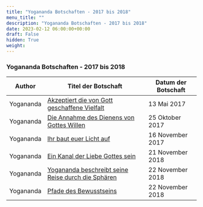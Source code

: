 ```yaml
---
title: "Yogananda Botschaften - 2017 bis 2018"
menu_title: ""
description: "Yogananda Botschaften - 2017 bis 2018"
date: 2023-02-12 06:00:00+00:00
draft: False
hidden: True
weight:
---
```

### Yogananda Botschaften - 2017 bis 2018

**Author** | **Titel der Botschaft** | **Datum der Botschaft**  
---|---|---
Yogananda | [Akzeptiert die von Gott geschaffene Vielfalt](/aktuelle-botschaften/aktuelle-botschaften-in-reihenfolge-des-datums/aktuelle-botschaften-2017/akzeptiert-die-von-gott-geschaffene-vielfalt-af-yogananda-13-mai-2017/) | 13 Mai 2017
Yogananda | [Die Annahme des Dienens von Gottes Willen](/aktuelle-botschaften/aktuelle-botschaften-in-reihenfolge-des-datums/aktuelle-botschaften-2017/die-annahme-des-dienens-von-gottes-willen-af-yogananda-25-oktober-2017/) | 25 Oktober 2017
Yogananda | [Ihr baut euer Licht auf](/aktuelle-botschaften/aktuelle-botschaften-in-reihenfolge-des-datums/aktuelle-botschaften-2017/ihr-baut-euer-licht-auf-af-yogananda-16-november-2017/) | 16 November 2017
Yogananda | [Ein Kanal der Liebe Gottes sein](/aktuelle-botschaften/aktuelle-botschaften-in-reihenfolge-des-datums/aktuelle-botschaften-2018/ein-kanal-der-liebe-gottes-sein-af-yogananda-21-november-2018/) | 21 November 2018
Yogananda | [Yogananda beschreibt seine Reise durch die Sphären](/aktuelle-botschaften/aktuelle-botschaften-in-reihenfolge-des-datums/aktuelle-botschaften-2018/yogananda-beschreibt-seine-reise-durch-die-sphaeren-af-yogananda-22-november-2018/) | 22 November 2018
Yogananda | [Pfade des Bewusstseins](/aktuelle-botschaften/aktuelle-botschaften-in-reihenfolge-des-datums/aktuelle-botschaften-2018/pfade-des-bewusstseins-af-yogananda-22-november-2018/) | 22 November 2018
